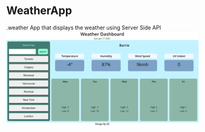 # WeatherApp
.weather App that displays the weather using Server Side API
![weather app img](./assets/images/WeatherApp.png)
